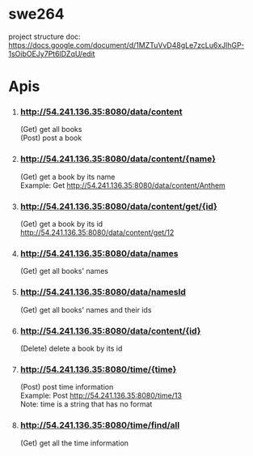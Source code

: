 # swe264
project structure doc: https://docs.google.com/document/d/1MZTuVvD48gLe7zcLu6xJlhGP-1sOibOEJy7Pt6lDZqU/edit

# Apis
1. ### http://54.241.136.35:8080/data/content
   (Get) get all books  
   (Post) post a book

2. ### http://54.241.136.35:8080/data/content/{name}
   (Get) get a book by its name  
   Example: Get http://54.241.136.35:8080/data/content/Anthem

3. ### http://54.241.136.35:8080/data/content/get/{id}
   (Get) get a book by its id  
   http://54.241.136.35:8080/data/content/get/12

4. ### http://54.241.136.35:8080/data/names
   (Get) get all books' names
   
5. ### http://54.241.136.35:8080/data/namesId
   (Get) get all books' names and their ids

6. ### http://54.241.136.35:8080/data/content/{id}
   (Delete) delete a book by its id

7. ### http://54.241.136.35:8080/time/{time}
   (Post) post time information  
   Example: Post http://54.241.136.35:8080/time/13  
   Note: time is a string that has no format
   
8. ### http://54.241.136.35:8080/time/find/all
   (Get) get all the time information
